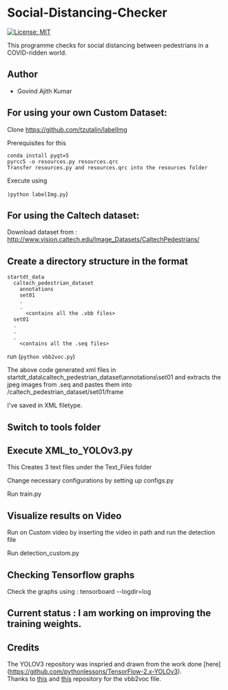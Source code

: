 # Social-Distancing-Checker

[![License: MIT](https://img.shields.io/badge/License-MIT-yellow.svg)](https://opensource.org/licenses/MIT)

This programme checks for social distancing between pedestrians in a COVID-ridden world.

## Author

 - Govind Ajith Kumar
 
## For using your own Custom Dataset:


Clone https://github.com/tzutalin/labelImg

Prerequisites for this

    conda install pyqt=5
    pyrcc5 -o resources.py resources.qrc
    Transfer resources.py and resources.qrc into the resources folder

Execute using 

`)python labelImg.py`)

## For using the Caltech dataset:

Download dataset from : http://www.vision.caltech.edu/Image_Datasets/CaltechPedestrians/

Create a directory structure in the format
--

    startdt_data
      caltech_pedestrian_dataset
        annotations
        set01
        .
        .
          <contains all the .vbb files>
      set01
      .
      .
      .
        <contains all the .seq files>

run (`python vbb2voc.py`)

The above code generated xml files in startdt_data\caltech_pedestrian_dataset\annotations\set01 and extracts the jpeg images from .seq and pastes them into /caltech_pedestrian_dataset/set01/frame

I've saved in XML filetype.

Switch to tools folder
--

Execute XML_to_YOLOv3.py
--

This Creates 3 text files under the Text_Files folder

Change necessary configurations by setting up configs.py

Run train.py

Visualize results on Video
--

Run on Custom video by inserting the video in path and run the detection file

Run detection_custom.py

Checking Tensorflow graphs
--

Check the graphs using : tensorboard --logdir=log


## Current status : I am working on improving the training weights.

## Credits

The YOLOV3 repository was inspried and drawn from the work done [here] (https://github.com/pythonlessons/TensorFlow-2.x-YOLOv3).</br>
Thanks to [this](https://github.com/Ashwini-Analytics/Pedestrian-Detection-using-Darkflow) and [this](https://github.com/CasiaFan/Dataset_to_VOC_converter) repository for the vbb2voc file.
